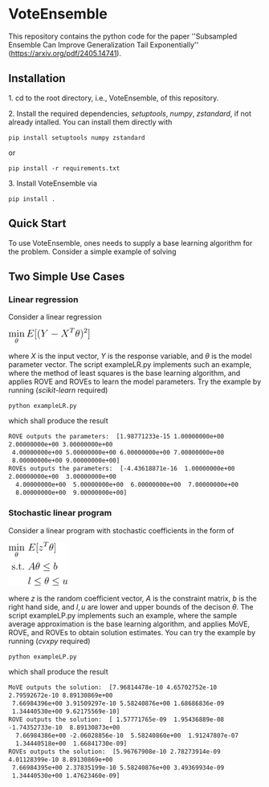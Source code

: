 # VoteEnsemble

This repository contains the python code for the paper ''Subsampled Ensemble Can Improve Generalization Tail Exponentially'' (https://arxiv.org/pdf/2405.14741).


## Installation
1.&nbsp;cd to the root directory, i.e., VoteEnsemble,  of this repository.

2.&nbsp;Install the required dependencies, *setuptools*, *numpy*, *zstandard*, if not already intalled. You can install them directly with
```
pip install setuptools numpy zstandard
```
or
```
pip install -r requirements.txt
```

3.&nbsp;Install VoteEnsemble via
```
pip install .
```
## Quick Start
To use VoteEnsemble, ones needs to supply a base learning algorithm for the problem. Consider a simple example of solving


## Two Simple Use Cases
### Linear regression
Consider a linear regression
<!-- $$
\min_{\theta} E[(Y - X^T\theta)^2]
$$ -->

![Equation](./images/LR.png)

where $X$ is the input vector, $Y$ is the response variable, and $\theta$ is the model parameter vector. The script exampleLR.py implements such an example, where the method of least squares is the base learning algorithm, and applies $\mathsf{ROVE}$ and $\mathsf{ROVEs}$ to learn the model parameters. Try the example by running (*scikit-learn* required)
```
python exampleLR.py
```
which shall produce the result
```
ROVE outputs the parameters:  [1.98771233e-15 1.00000000e+00 2.00000000e+00 3.00000000e+00
 4.00000000e+00 5.00000000e+00 6.00000000e+00 7.00000000e+00
 8.00000000e+00 9.00000000e+00]
ROVEs outputs the parameters:  [-4.43618871e-16  1.00000000e+00  2.00000000e+00  3.00000000e+00
  4.00000000e+00  5.00000000e+00  6.00000000e+00  7.00000000e+00
  8.00000000e+00  9.00000000e+00]
```
### Stochastic linear program
Consider a linear program with stochastic coefficients in the form of
<!-- $$
\begin{align*}
\min_{\theta}\  &E[z^T\theta]\\
\text{s.t.}\ &A\theta \leq b\\
&l \leq \theta \leq u
\end{align*}
$$ -->

![Equation](./images/LP.png)

where $z$ is the random coefficient vector, $A$ is the constraint matrix, $b$ is the right hand side, and $l,u$ are lower and upper bounds of the decison $\theta$. The script exampleLP.py implements such an example, where the sample average approximation is the base learning algorithm, and applies $\mathsf{MoVE}$, $\mathsf{ROVE}$, and $\mathsf{ROVEs}$ to obtain solution estimates. You can try the example by running (*cvxpy* required)
```
python exampleLP.py
```
which shall produce the result
```
MoVE outputs the solution:  [7.96814478e-10 4.65702752e-10 2.79592672e-10 8.89130869e+00
 7.66984396e+00 3.91509297e-10 5.58240876e+00 1.68686836e-09
 1.34440530e+00 9.62175569e-10]
ROVE outputs the solution:  [ 1.57771765e-09  1.95436889e-08 -1.74352733e-10  8.89130873e+00
  7.66984386e+00 -2.06028856e-10  5.58240860e+00  1.91247807e-07
  1.34440518e+00  1.66841730e-09]
ROVEs outputs the solution:  [5.96767908e-10 2.78273914e-09 4.01128399e-10 8.89130869e+00
 7.66984395e+00 2.37835199e-10 5.58240876e+00 3.49369934e-09
 1.34440530e+00 1.47623460e-09]
```
